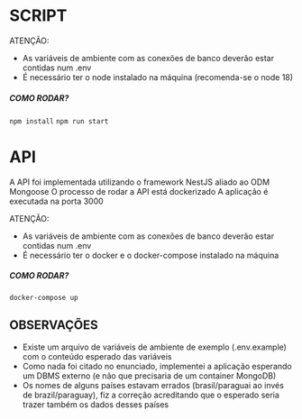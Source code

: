 # SCRIPT

ATENÇÃO:

- As variáveis de ambiente com as conexões de banco deverão estar contidas num .env 
- É necessário ter o node instalado na máquina (recomenda-se o node 18)

##### COMO RODAR?
`npm install`
`npm run start`

# API

A API foi implementada utilizando o framework NestJS aliado ao ODM Mongoose
O processo de rodar a API está dockerizado
A aplicação é executada na porta 3000

ATENÇÃO:

- As variáveis de ambiente com as conexões de banco deverão estar contidas num .env 
- É necessário ter o docker e o docker-compose instalado na máquina

##### COMO RODAR?

`docker-compose up`

## OBSERVAÇÕES

- Existe um arquivo de variáveis de ambiente de exemplo (.env.example) com o conteúdo esperado das variáveis
- Como nada foi citado no enunciado, implementei a aplicação esperando um DBMS externo (e não que precisaria de um container MongoDB)
- Os nomes de alguns países estavam errados (brasil/paraguai ao invés de brazil/paraguay), fiz a correção acreditando que o esperado seria trazer também os dados desses países

